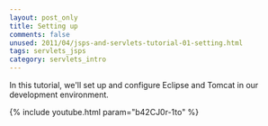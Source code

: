 ```yaml
---           
layout: post_only
title: Setting up
comments: false
unused: 2011/04/jsps-and-servlets-tutorial-01-setting.html
tags: servlets_jsps
category: servlets_intro
---
```


In this tutorial, we'll set up and configure Eclipse and Tomcat in our development environment.

{% include youtube.html param="b42CJ0r-1to" %}
